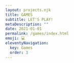 ```yaml
---
layout: projects.njk
title: GAMES
subtitle: LET'S PLAY!
metaDescription: ""
date: 2021-01-01
permalink: /games/index.html
emoji: 💻
eleventyNavigation:
  key: Games
  order: 3
---
```

